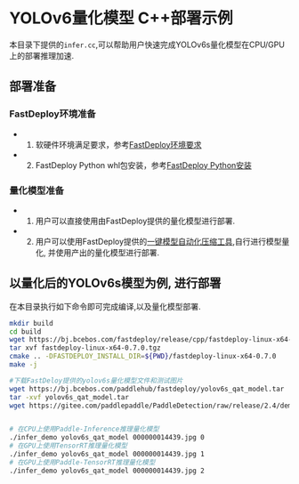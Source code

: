 # YOLOv6量化模型 C++部署示例

本目录下提供的`infer.cc`,可以帮助用户快速完成YOLOv6s量化模型在CPU/GPU上的部署推理加速.

## 部署准备
### FastDeploy环境准备
- 1. 软硬件环境满足要求，参考[FastDeploy环境要求](../../../../../../docs/cn/build_and_install/download_prebuilt_libraries.md)  
- 2. FastDeploy Python whl包安装，参考[FastDeploy Python安装](../../../../../../docs/cn/build_and_install/download_prebuilt_libraries.md)

### 量化模型准备
- 1. 用户可以直接使用由FastDeploy提供的量化模型进行部署.
- 2. 用户可以使用FastDeploy提供的[一键模型自动化压缩工具](../../../../../../tools/auto_compression/),自行进行模型量化, 并使用产出的量化模型进行部署.

## 以量化后的YOLOv6s模型为例, 进行部署
在本目录执行如下命令即可完成编译,以及量化模型部署.
```bash
mkdir build
cd build
wget https://bj.bcebos.com/fastdeploy/release/cpp/fastdeploy-linux-x64-0.7.0.tgz
tar xvf fastdeploy-linux-x64-0.7.0.tgz
cmake .. -DFASTDEPLOY_INSTALL_DIR=${PWD}/fastdeploy-linux-x64-0.7.0
make -j

#下载FastDeloy提供的yolov6s量化模型文件和测试图片
wget https://bj.bcebos.com/paddlehub/fastdeploy/yolov6s_qat_model.tar
tar -xvf yolov6s_qat_model.tar
wget https://gitee.com/paddlepaddle/PaddleDetection/raw/release/2.4/demo/000000014439.jpg


# 在CPU上使用Paddle-Inference推理量化模型
./infer_demo yolov6s_qat_model 000000014439.jpg 0
# 在GPU上使用TensorRT推理量化模型
./infer_demo yolov6s_qat_model 000000014439.jpg 1
# 在GPU上使用Paddle-TensorRT推理量化模型
./infer_demo yolov6s_qat_model 000000014439.jpg 2
```
